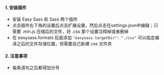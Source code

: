#### 1. 安装插件

- 安装 Easy Sass 和 Sass 两个插件
- 点击插件右下角的设置后点击扩展设置，然后点击在settings.json中编辑；只需要 .min.js 压缩后的文件，将 .css 那个设置注释掉或者删掉
- 在 easysass.formats 后面添加 `"easysass.targetDir": "./css"` 可以指定编译之后的文件存储位置，但需要自己新建 css 文件夹



#### 2. 注意事项

- 每条语句之后都得加分号